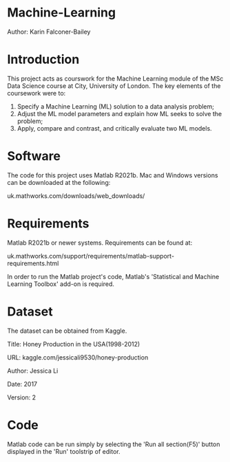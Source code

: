 # Machine-Learning
Author: Karin Falconer-Bailey

# Introduction
This project acts as courswork for the Machine Learning module of the MSc Data Science course at City, University of London. The key elements of the coursework were to:
1. Specify a Machine Learning (ML) solution to a data analysis problem;
2. Adjust the ML model parameters and explain how ML seeks to solve the problem;
3. Apply, compare and contrast, and critically evaluate two ML models.

# Software
The code for this project uses Matlab R2021b. Mac and Windows versions can be downloaded at the following:

uk.mathworks.com/downloads/web_downloads/

# Requirements

Matlab R2021b or newer systems. Requirements can be found at:

uk.mathworks.com/support/requirements/matlab-support-requirements.html

In order to run the Matlab project's code, Matlab's 'Statistical and Machine Learning Toolbox' add-on is required.

# Dataset
The dataset can be obtained from Kaggle.

Title: Honey Production in the USA(1998-2012)

URL: kaggle.com/jessicali9530/honey-production

Author: Jessica Li

Date: 2017

Version: 2

# Code
Matlab code can be run simply by selecting the 'Run all section(F5)' button displayed in the 'Run' toolstrip of editor.
